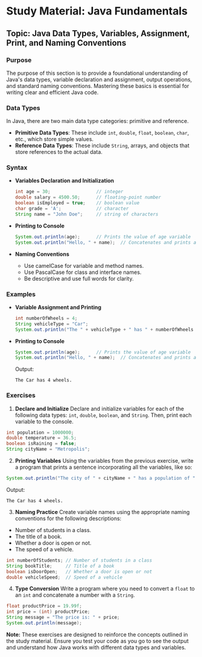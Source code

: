 # Study Material: Java Fundamentals

## Topic: Java Data Types, Variables, Assignment, Print, and Naming Conventions

### Purpose
The purpose of this section is to provide a foundational understanding of Java's data types, variable declaration and assignment, output operations, and standard naming conventions. Mastering these basics is essential for writing clear and efficient Java code.

### Data Types
In Java, there are two main data type categories: primitive and reference.

- **Primitive Data Types**: These include `int`, `double`, `float`, `boolean`, `char`, etc., which store simple values.
- **Reference Data Types**: These include `String`, arrays, and objects that store references to the actual data.

### Syntax

- **Variables Declaration and Initialization**

  ```java
  int age = 30;                 // integer
  double salary = 4500.50;      // floating-point number
  boolean isEmployed = true;    // boolean value
  char grade = 'A';             // character
  String name = "John Doe";     // string of characters
  ```

- **Printing to Console**

  ```java
  System.out.println(age);      // Prints the value of age variable
  System.out.println("Hello, " + name);  // Concatenates and prints a string with the value of name variable
  ```

- **Naming Conventions**

  - Use camelCase for variable and method names.
  - Use PascalCase for class and interface names.
  - Be descriptive and use full words for clarity.

### Examples

- **Variable Assignment and Printing**

  ```java
  int numberOfWheels = 4;
  String vehicleType = "Car";
  System.out.println("The " + vehicleType + " has " + numberOfWheels + " wheels.");
  ```

- **Printing to Console**

  ```java
  System.out.println(age);      // Prints the value of age variable
  System.out.println("Hello, " + name);  // Concatenates and prints a string with the value of name variable
  ```
  Output:
  ```
  The Car has 4 wheels.
  ```

### Exercises

1. **Declare and Initialize**
  Declare and initialize variables for each of the following data types: `int`, `double`, `boolean`, and `String`. Then, print each variable to the console.

  ```java
  int population = 1000000;
  double temperature = 36.5;
  boolean isRaining = false;
  String cityName = "Metropolis";
  ```

2. **Printing Variables**
  Using the variables from the previous exercise, write a program that prints a sentence incorporating all the variables, like so:

  ```java
  System.out.println("The city of " + cityName + " has a population of " + population + ". The current temperature is " + temperature + " degrees Celsius. Is it raining? " + isRaining);
  ```
  Output:
  ```
  The Car has 4 wheels.
  ```

3. **Naming Practice**
  Create variable names using the appropriate naming conventions for the following descriptions:

  - Number of students in a class.
  - The title of a book.
  - Whether a door is open or not.
  - The speed of a vehicle.

  ```java
  int numberOfStudents; // Number of students in a class
  String bookTitle;     // Title of a book
  boolean isDoorOpen;   // Whether a door is open or not
  double vehicleSpeed;  // Speed of a vehicle
  ```

4. **Type Conversion**
  Write a program where you need to convert a `float` to an `int` and concatenate a number with a `String`.
  ```java
  float productPrice = 19.99f;
  int price = (int) productPrice;
  String message = "The price is: " + price;
  System.out.println(message);
  ```

**Note:** These exercises are designed to reinforce the concepts outlined in the study material. Ensure you test your code as you go to see the output and understand how Java works with different data types and variables.
